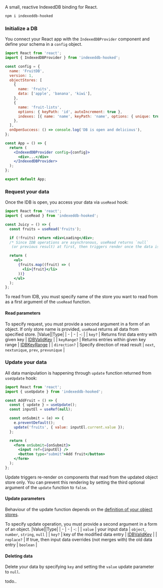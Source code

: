 A small, reactive IndexedDB binding for React.

```bash
npm i indexeddb-hooked
```

### Initialize a DB

You connect your React app with the `IndexedDBProvider` component and define your schema in a `config` object.

```jsx
import React from 'react';
import { IndexedDBProvider } from 'indexeddb-hooked';

const config = {
  name: 'FruitDB',
  version: 1,
  objectStores: [
    {
      name: 'fruits',
      data: ['apple', 'banana', 'kiwi'],
    },
    {
      name: 'fruit-lists',
      options: { keyPath: 'id', autoIncrement: true },
      indexes: [{ name: 'name', keyPath: 'name', options: { unique: true } }],
    },
  ],
  onOpenSuccess: () => console.log('DB is open and delicious'),
};

const App = () => {
  return (
    <IndexedDBProvider config={config}>
      <div>...</div>
    </IndexedDBProvider>
  );
};

export default App;
```

### Request your data

Once the IDB is open, you access your data via `useRead` hook:

```jsx
import React from 'react';
import { useRead } from 'indexeddb-hooked';

const Juicy = () => {
  const fruits = useRead('fruits');

  if (!fruits) return <div>Loading</div>;
  /* Since IDB operations are asynchronous, useRead returns `null`
   (or previous result) at first, then triggers render once the data is obtained.*/

  return (
    <ul>
      {fruits.map((fruit) => (
        <li>{fruit}</li>
      ))}
    </ul>
  );
};
```

To read from IDB, you must specify name of the store you want to read from as a first argument of the `useRead` function.

#### Read parameters

To specify request, you must provide a second argument in a form of an object. If only store name is provided, `useRead` returns all data from specified store.
|Value||Type|
| - | - | -: |
| `key?` | Returns first data entry with given key | [IDBValidKey](https://microsoft.github.io/PowerBI-JavaScript/modules/_node_modules_typedoc_node_modules_typescript_lib_lib_dom_d_.html#idbvalidkey) |
| `keyRange?` | Returns entries within given key range | [IDBKeyRange](https://developer.mozilla.org/en-US/docs/Web/API/IDBKeyRange) |
| `direction?` | Specify direction of read result | `next`, `nextunique`, `prev`, `prevunique` |

### Update your data

All data manipulation is happening through `update` function returned from `useUpdate` hook:

```jsx
import React from 'react';
import { useUpdate } from 'indexeddb-hooked';

const AddFruit = () => {
  const { update } = useUpdate();
  const inputEl = useRef(null);

  const onSubmit = (e) => {
    e.preventDefault();
    update('fruits', { value: inputEl.current.value });
  };

  return (
    <form onSubmit={onSubmit}>
      <input ref={inputEl} />
      <button type="submit">Add fruit</button>
    </form>
  );
};
```

Update triggers re-render on components that read from the updated object store only. You can prevent this rendering by setting the third optional argument of the `update` function to `false`.

#### Update parameters

Behaviour of the update function depends on the [definition of your object stores](https://developer.mozilla.org/en-US/docs/Web/API/IndexedDB_API/Using_IndexedDB#structuring_the_database).

To specify update operation, you must provide a second argument in a form of an object.
|Value||Type|
| - | - | -: |
| `value` | your input data | `object`, `number`, `string`, `null` |
| `key?` | key of the modified data entry | [IDBValidKey](https://microsoft.github.io/PowerBI-JavaScript/modules/_node_modules_typedoc_node_modules_typescript_lib_lib_dom_d_.html#idbvalidkey) |
| `replace?` | If true, then input data overrides (not merges with) the old data entry | `boolean` |

#### Deleting data

Delete your data by specifying `key` and setting the `value` update parameter to `null`.

todo..
